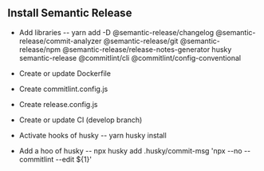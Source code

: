 ## Install Semantic Release

- Add libraries
  -- yarn add -D @semantic-release/changelog @semantic-release/commit-analyzer @semantic-release/git @semantic-release/npm @semantic-release/release-notes-generator husky semantic-release @commitlint/cli @commitlint/config-conventional

- Create or update Dockerfile

- Create commitlint.config.js

- Create release.config.js

- Create or update CI (develop branch)

- Activate hooks of husky
  -- yarn husky install

- Add a hoo of husky
  -- npx husky add .husky/commit-msg 'npx --no -- commitlint --edit ${1}'
